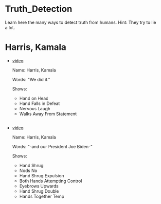 # Truth_Detection
Learn here the many ways to detect truth from humans.
Hint: They try to lie a lot.

#
# Harris, Kamala
+ [video](https://twitter.com/CollegeOfScript/status/1610768219823915018)

  Name: Harris, Kamala
  
  Words: "We did it."
  
  Shows:
  * Hand on Head
  * Hand Falls in Defeat
  * Nervous Laugh
  * Walks Away From Statement
##
+ [video](https://twitter.com/CollegeOfScript/status/1615154629637029889)

  Name: Harris, Kamala
  
  Words: "-and our President Joe Biden-"
  
  Shows:
  * Hand Shrug
  * Nods No
  * Hand Shrug Expulsion
  * Both Hands Attempting Control
  * Eyebrows Upwards
  * Hand Shrug Double
  * Hands Together Temp
##



